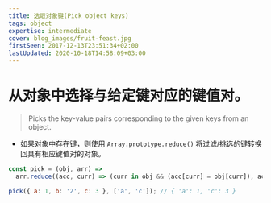 ```yaml
---
title: 选取对象键(Pick object keys)
tags: object
expertise: intermediate
cover: blog_images/fruit-feast.jpg
firstSeen: 2017-12-13T23:51:34+02:00
lastUpdated: 2020-10-18T14:58:09+03:00
---
```


# 从对象中选择与给定键对应的键值对。
> Picks the key-value pairs corresponding to the given keys from an object.

- 如果对象中存在键，则使用 `Array.prototype.reduce()` 将过滤/挑选的键转换回具有相应键值对的对象。

```js
const pick = (obj, arr) =>
  arr.reduce((acc, curr) => (curr in obj && (acc[curr] = obj[curr]), acc), {});
```

```js
pick({ a: 1, b: '2', c: 3 }, ['a', 'c']); // { 'a': 1, 'c': 3 }
```
